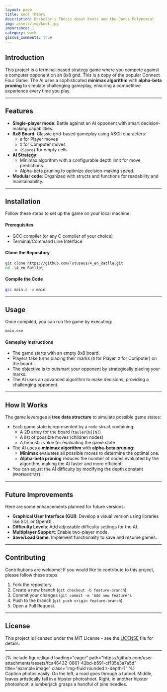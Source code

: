 ```yaml
---
layout: page
title: Knot Theory
description: Bachelor's Thesis about Knots and the Jones Polynomial
img: assets/img/knot.jpg
importance: 1
category: work
giscus_comments: true
---
```


## Introduction
This project is a terminal-based strategy game where you compete against a computer opponent on an 8x8 grid. This is a copy of the popular Connect Four Game. The AI uses a sophisticated **minimax algorithm** with **alpha-beta pruning** to simulate challenging gameplay, ensuring a competitive experience every time you play.

---------------------------------------------------------------------------------------------

## Features
- **Single-player mode**: Battle against an AI opponent with smart decision-making capabilities.
- **8x8 Board**: Classic grid-based gameplay using ASCII characters:
  - `O` for Player moves
  - `X` for Computer moves
  - `(Space)` for empty cells
- **AI Strategy**:
  - Minimax algorithm with a configurable depth limit for move predictions.
  - Alpha-beta pruning to optimize decision-making speed.
- **Modular code**: Organized with structs and functions for readability and maintainability.

---------------------------------------------------------------------------------------------

## Installation
Follow these steps to set up the game on your local machine:

#### Prerequisites
- GCC compiler (or any C compiler of your choice)
- Terminal/Command Line Interface

#### Clone the Repository
```bash
git clone https://github.com/Tutusaus/4_en_Ratlla.git
cd .\4_en_Ratlla\
```

#### Compile the Code
```bash
gcc main.c -o main
```

---------------------------------------------------------------------------------------------

## Usage
Once compiled, you can run the game by executing:

```bash
main.exe
```

#### Gameplay Instructions
- The game starts with an empty 8x8 board.
- Players take turns placing their marks (`O` for Player, `X` for Computer) on the board.
- The objective is to outsmart your opponent by strategically placing your marks.
- The AI uses an advanced algorithm to make decisions, providing a challenging opponent.

---------------------------------------------------------------------------------------------

## How It Works
The game leverages a **tree data structure** to simulate possible game states:
- Each game state is represented by a `node` struct containing:
  - A 2D array for the board (`tauler[N][N]`)
  - A list of possible moves (children nodes)
  - A heuristic value for evaluating the game state
- The AI uses a **minimax algorithm** with **alpha-beta pruning**:
  - **Minimax** evaluates all possible moves to determine the optimal one.
  - **Alpha-beta pruning** reduces the number of nodes evaluated by the algorithm, making the AI faster and more efficient.
- You can adjust the AI difficulty by modifying the depth constant (`PROFUNDITAT`).

---------------------------------------------------------------------------------------------

## Future Improvements
Here are some enhancements planned for future versions:
- **Graphical User Interface (GUI)**: Develop a visual version using libraries like SDL or OpenGL.
- **Difficulty Levels**: Add adjustable difficulty settings for the AI.
- **Multiplayer Support**: Enable two-player mode.
- **Save/Load Game**: Implement functionality to save and resume games.

---------------------------------------------------------------------------------------------

## Contributing
Contributions are welcome! If you would like to contribute to this project, please follow these steps:
1. Fork the repository.
2. Create a new branch (`git checkout -b feature-branch`).
3. Commit your changes (`git commit -m 'Add new feature'`).
4. Push to the branch (`git push origin feature-branch`).
5. Open a Pull Request.

---------------------------------------------------------------------------------------------

## License
This project is licensed under the MIT License - see the [LICENSE](https://github.com/Tutusaus/4_en_Ratlla/blob/master/LICENSE) file for details.

---------------------------------------------------------------------------------------------

<div class="row">
    <div class="col-sm mt-3 mt-md-0">
        {% include figure.liquid loading="eager" path="https://github.com/user-attachments/assets/fca46432-0861-42bd-b591-cf135e3a7a5d" title="example image" class="img-fluid rounded z-depth-1" %}
    </div>
</div>
<div class="caption">
    Caption photos easily. On the left, a road goes through a tunnel. Middle, leaves artistically fall in a hipster photoshoot. Right, in another hipster photoshoot, a lumberjack grasps a handful of pine needles.
</div>